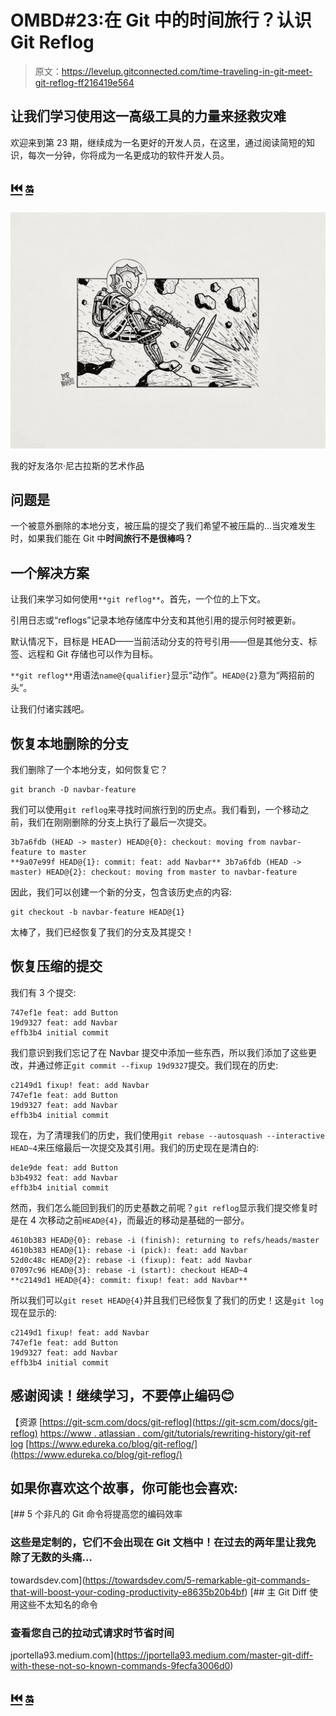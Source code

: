 # OMBD#23:在 Git 中的时间旅行？认识 Git Reflog

> 原文：<https://levelup.gitconnected.com/time-traveling-in-git-meet-git-reflog-ff216419e564>

## 让我们学习使用这一高级工具的力量来拯救灾难

欢迎来到第 23 期，继续成为一名更好的开发人员，在这里，通过阅读简短的知识，每次一分钟，你将成为一名更成功的软件开发人员。

## [⏮️](https://medium.com/codex/a-snazzy-trick-how-to-style-your-console-log-messages-2b23ac281b31) [🔛](https://jportella93.medium.com/one-minute-to-become-a-better-developer-ombd-5b1a1d37468e)

![](img/84ecbb5df4fdcaaaa88e933042aab080.png)

我的好友洛尔·尼古拉斯的艺术作品

## 问题是

一个被意外删除的本地分支，被压扁的提交了我们希望不被压扁的…当灾难发生时，如果我们能在 Git 中**时间旅行不是很棒吗？**

## 一个解决方案

让我们来学习如何使用`**git reflog**`。首先，一个位的上下文。

引用日志或“reflogs”记录本地存储库中分支和其他引用的提示何时被更新。

默认情况下，目标是 HEAD——当前活动分支的符号引用——但是其他分支、标签、远程和 Git 存储也可以作为目标。

`**git reflog**`用语法`name@{qualifier}`显示“动作”。`HEAD@{2}`意为“两招前的头”。

让我们付诸实践吧。

## 恢复本地删除的分支

我们删除了一个本地分支，如何恢复它？

```
git branch -D navbar-feature
```

我们可以使用`git reflog`来寻找时间旅行到的历史点。我们看到，一个移动之前，我们在刚刚删除的分支上执行了最后一次提交。

```
3b7a6fdb (HEAD -> master) HEAD@{0}: checkout: moving from navbar-feature to master
**9a07e99f HEAD@{1}: commit: feat: add Navbar** 3b7a6fdb (HEAD -> master) HEAD@{2}: checkout: moving from master to navbar-feature
```

因此，我们可以创建一个新的分支，包含该历史点的内容:

```
git checkout -b navbar-feature HEAD@{1}
```

太棒了，我们已经恢复了我们的分支及其提交！

## 恢复压缩的提交

我们有 3 个提交:

```
747ef1e feat: add Button
19d9327 feat: add Navbar
effb3b4 initial commit
```

我们意识到我们忘记了在 Navbar 提交中添加一些东西，所以我们添加了这些更改，并通过修正`git commit --fixup 19d9327`提交。我们现在的历史:

```
c2149d1 fixup! feat: add Navbar
747ef1e feat: add Button
19d9327 feat: add Navbar
effb3b4 initial commit
```

现在，为了清理我们的历史，我们使用`git rebase --autosquash --interactive HEAD~4`来压缩最后一次提交及其引用。我们的历史现在是清白的:

```
de1e9de feat: add Button
b3b4932 feat: add Navbar
effb3b4 initial commit
```

然而，我们怎么能回到我们的历史基数之前呢？`git reflog`显示我们提交修复时是在 4 次移动之前`HEAD@{4}`，而最近的移动是基础的一部分。

```
4610b383 HEAD@{0}: rebase -i (finish): returning to refs/heads/master
4610b383 HEAD@{1}: rebase -i (pick): feat: add Navbar
52d0c48c HEAD@{2}: rebase -i (fixup): feat: add Navbar
07097c96 HEAD@{3}: rebase -i (start): checkout HEAD~4
**c2149d1 HEAD@{4}: commit: fixup! feat: add Navbar**
```

所以我们可以`git reset HEAD@{4}`并且我们已经恢复了我们的历史！这是`git log`现在显示的:

```
c2149d1 fixup! feat: add Navbar
747ef1e feat: add Button
19d9327 feat: add Navbar
effb3b4 initial commit
```

## 感谢阅读！继续学习，不要停止编码😊

【资源
[https://git-scm.com/docs/git-reflog](https://git-scm.com/docs/git-reflog)
[https://www . atlassian . com/git/tutorials/rewriting-history/git-ref log](https://www.atlassian.com/git/tutorials/rewriting-history/git-reflog)
[https://www.edureka.co/blog/git-reflog/](https://www.edureka.co/blog/git-reflog/)

## 如果你喜欢这个故事，你可能也会喜欢:

[](https://towardsdev.com/5-remarkable-git-commands-that-will-boost-your-coding-productivity-e8635b20b4bf) [## 5 个非凡的 Git 命令将提高您的编码效率

### 这些是定制的，它们不会出现在 Git 文档中！在过去的两年里让我免除了无数的头痛…

towardsdev.com](https://towardsdev.com/5-remarkable-git-commands-that-will-boost-your-coding-productivity-e8635b20b4bf) [](https://jportella93.medium.com/master-git-diff-with-these-not-so-known-commands-9fecfa3006d0) [## 主 Git Diff 使用这些不太知名的命令

### 查看您自己的拉动式请求时节省时间

jportella93.medium.com](https://jportella93.medium.com/master-git-diff-with-these-not-so-known-commands-9fecfa3006d0) 

## [⏮️](https://medium.com/codex/a-snazzy-trick-how-to-style-your-console-log-messages-2b23ac281b31) [🔛](https://jportella93.medium.com/one-minute-to-become-a-better-developer-ombd-5b1a1d37468e)